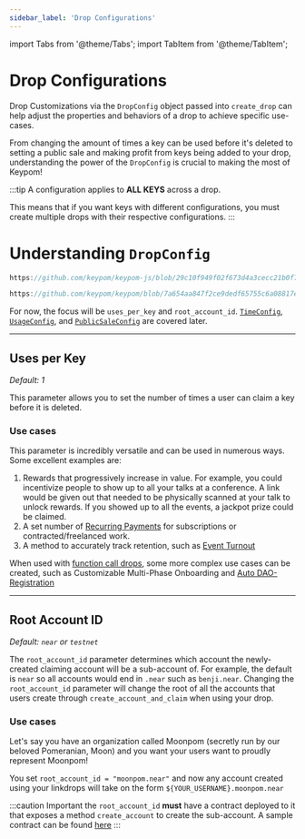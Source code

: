 ```yaml
---
sidebar_label: 'Drop Configurations'
---
```

import Tabs from '@theme/Tabs';
import TabItem from '@theme/TabItem';

# Drop Configurations
Drop Customizations via the `DropConfig` object passed into `create_drop` can help adjust the properties and behaviors of a drop to achieve specific use-cases.

From changing the amount of times a key can be used before it's deleted to setting a public sale and making profit from keys being added to your drop, understanding the power of the `DropConfig` is crucial to making the most of Keypom!

:::tip
A configuration applies to **ALL KEYS** across a drop.  

This means that if you want keys with different configurations, you must create multiple drops with their respective configurations.
:::

# Understanding `DropConfig`
<Tabs>
<TabItem value="KPJS" label="🔑 Keypom SDK">

```ts reference
https://github.com/keypom/keypom-js/blob/29c10f949f02f673d4a3cecc21b0f74bca600075/src/lib/types/drops.ts#L64-L82
```

</TabItem>
<TabItem value="KP" label="📚 Protocol">

```rust reference
https://github.com/keypom/keypom/blob/7a654aa847f2ce9dedf65755c6a08817eece4666/contract/src/models/json_types.rs#L56-L73
```

</TabItem>
</Tabs>

For now, the focus will be `uses_per_key` and `root_account_id`. [`TimeConfig`](time-customization.md), [`UsageConfig`](usage-customization.md), and [`PublicSaleConfig`](sale-customization.md) are covered later.

---

## Uses per Key
*Default: 1*  

This parameter allows you to set the number of times a user can claim a key before it is deleted.

### Use cases
This parameter is incredibly versatile and can be used in numerous ways. Some excellent examples are:  

1. Rewards that progressively increase in value. For example, you could incentivize people to show up to all your talks at a conference. A link would be given out that needed to be physically scanned at your talk to unlock rewards. If you showed up to all the events, a jackpot prize could be claimed.  
2. A set number of [Recurring Payments](../../GithubReadme/TypesOfDrops/simple-drops.md#recurring-payments) for subscriptions or contracted/freelanced work.  
3. A method to accurately track retention, such as [Event Turnout](../../GithubReadme/TypesOfDrops/fc-drops.md#nft-ticketing)


When used with [function call drops](fc-drops.md), some more complex use cases can be created, such as Customizable Multi-Phase Onboarding and [Auto DAO-Registration](../../../../Tutorials/Advanced/daos/introduction.md)

---

## Root Account ID
*Default: `near` or `testnet`*  

The `root_account_id` parameter determines which account the newly-created claiming account will be a sub-account of. For example, the default is `near` so all accounts would end in `.near` such as `benji.near`. Changing the `root_account_id` parameter will change the root of all the accounts that users create through `create_account_and_claim` when using your drop.  

### Use cases
Let's say you have an organization called Moonpom (secretly run by our beloved Pomeranian, Moon) and you want your users want to proudly represent Moonpom!

You set `root_account_id = "moonpom.near"` and now any account created using your linkdrops will take on the form `${YOUR_USERNAME}.moonpom.near`

:::caution Important
the `root_account_id` **must** have a contract deployed to it that exposes a method `create_account` to create the sub-account. A sample contract can be found [here](https://github.com/near/near-linkdrop)
:::

